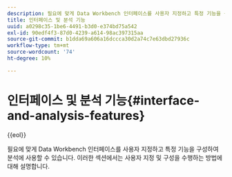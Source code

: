 ```yaml
---
description: 필요에 맞게 Data Workbench 인터페이스를 사용자 지정하고 특정 기능을 구성하여 분석에 사용할 수 있습니다. 이러한 섹션에서는 사용자 지정 및 구성을 수행하는 방법에 대해 설명합니다.
title: 인터페이스 및 분석 기능
uuid: a0298c35-1be6-4491-b3d0-e374bd75a542
exl-id: 90edf4f3-87d0-4239-a614-98ac397315aa
source-git-commit: b1dda69a606a16dccca30d2a74c7e63dbd27936c
workflow-type: tm+mt
source-wordcount: '74'
ht-degree: 10%

---
```


# 인터페이스 및 분석 기능{#interface-and-analysis-features}

{{eol}}

필요에 맞게 Data Workbench 인터페이스를 사용자 지정하고 특정 기능을 구성하여 분석에 사용할 수 있습니다. 이러한 섹션에서는 사용자 지정 및 구성을 수행하는 방법에 대해 설명합니다.
